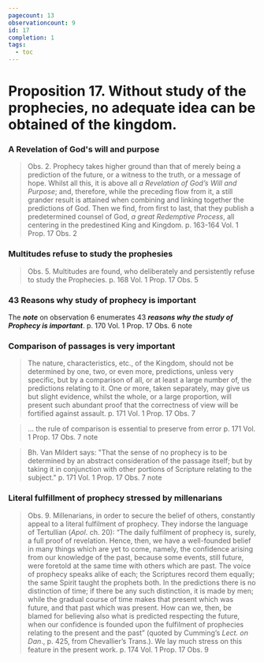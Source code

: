 ```yaml
---
pagecount: 13
observationcount: 9
id: 17
completion: 1
tags:
  - toc
---
```

# Proposition 17. Without study of the prophecies, no adequate idea can be obtained of the kingdom.
### A Revelation of God's will and purpose
>Obs. 2. Prophecy takes higher ground than that of merely being a prediction of the future, or a witness to the truth, or a message of hope. Whilst all this, it is above all *a Revelation of God’s Will and Purpose*; and, therefore, while the preceding flow from it, a still grander result is attained when combining and linking together the predictions of God. Then we find, from first to last, that they publish a predetermined counsel of God, *a great Redemptive Process*, all centering in the predestined King and Kingdom.
>p. 163-164 Vol. 1 Prop. 17 Obs. 2
### Multitudes refuse to study the prophesies
>Obs. 5. Multitudes are found, who deliberately and persistently refuse to study the Prophecies.
>p. 168 Vol. 1 Prop. 17 Obs. 5
### 43 Reasons why study of prophecy is important
The ***note*** on observation 6 enumerates 43 ***reasons why the study of Prophecy is important***.
p. 170 Vol. 1 Prop. 17 Obs. 6 note
### Comparison of passages is very important
> The nature, characteristics, etc., of the Kingdom, should not be determined by one, two, or even more, predictions, unless very specific, but by a comparison of all, or at least a large number of, the predictions relating to it. One or more, taken separately, may give us but slight evidence, whilst the whole, or a large proportion, will present such abundant proof that the correctness of view will be fortified against assault.
> p. 171 Vol. 1 Prop. 17 Obs. 7

> ... the rule of comparison is essential to preserve from error
> p. 171 Vol. 1 Prop. 17 Obs. 7 note

> Bh. Van Mildert says: "That the sense of no prophecy is to be determined by an abstract consideration of the passage itself; but by taking it in conjunction with other portions of Scripture relating to the subject."
> p. 171 Vol. 1 Prop. 17 Obs. 7 note
### Literal fulfillment of prophecy stressed by millenarians
>Obs. 9. Millenarians, in order to secure the belief of others, constantly appeal to a literal fulfilment of prophecy. They indorse the language of Tertullian (*Apol*. ch. 20): “The daily fulfilment of prophecy is, surely, a full proof of revelation. Hence, then, we have a well-founded belief in many things which are yet to come, namely, the confidence arising from our knowledge of the past, because some events, still future, were foretold at the same time with others which are past. The voice of prophecy speaks alike of each; the Scriptures record them equally; the same Spirit taught the prophets both. In the predictions there is no distinction of time; if there be any such distinction, it is made by men; while the gradual course of time makes that present which was future, and that past which was present. How can we, then, be blamed for believing also what is predicted respecting the future, when our confidence is founded upon the fulfilment of prophecies relating to the present and the past” (quoted by Cumming’s *Lect. on Dan*., p. 425, from Chevallier’s Trans.). We lay much stress on this feature in the present work.
>p. 174 Vol. 1 Prop. 17 Obs. 9

